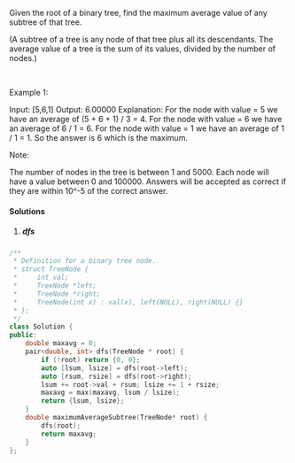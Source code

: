 Given the root of a binary tree, find the maximum average value of any subtree of that tree.

(A subtree of a tree is any node of that tree plus all its descendants. The average value of a tree is the sum of its values, divided by the number of nodes.)

 

Example 1:



Input: [5,6,1]
Output: 6.00000
Explanation: 
For the node with value = 5 we have an average of (5 + 6 + 1) / 3 = 4.
For the node with value = 6 we have an average of 6 / 1 = 6.
For the node with value = 1 we have an average of 1 / 1 = 1.
So the answer is 6 which is the maximum.
 

Note:

The number of nodes in the tree is between 1 and 5000.
Each node will have a value between 0 and 100000.
Answers will be accepted as correct if they are within 10^-5 of the correct answer.

#### Solutions

1. ##### dfs

```c++
/**
 * Definition for a binary tree node.
 * struct TreeNode {
 *     int val;
 *     TreeNode *left;
 *     TreeNode *right;
 *     TreeNode(int x) : val(x), left(NULL), right(NULL) {}
 * };
 */
class Solution {
public:
    double maxavg = 0;
    pair<double, int> dfs(TreeNode * root) {
        if (!root) return {0, 0};
        auto [lsum, lsize] = dfs(root->left);
        auto [rsum, rsize] = dfs(root->right);
        lsum += root->val + rsum; lsize += 1 + rsize;
        maxavg = max(maxavg, lsum / lsize);
        return {lsum, lsize};
    }
    double maximumAverageSubtree(TreeNode* root) {
        dfs(root);
        return maxavg;
    }
};
```